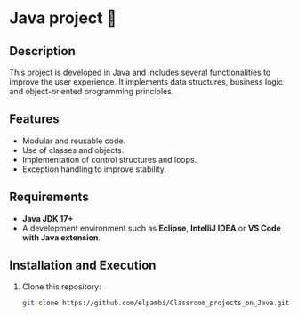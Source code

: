 # Java project 🚀

## Description
This project is developed in Java and includes several functionalities to improve the user experience. It implements data structures, business logic and object-oriented programming principles.

## Features
- Modular and reusable code.
- Use of classes and objects.
- Implementation of control structures and loops.
- Exception handling to improve stability.

## Requirements
- **Java JDK 17+**
- A development environment such as **Eclipse**, **IntelliJ IDEA** or **VS Code with Java extension**.

## Installation and Execution
1. Clone this repository:
   ```bash
   git clone https://github.com/elpambi/Classroom_projects_on_Java.git
